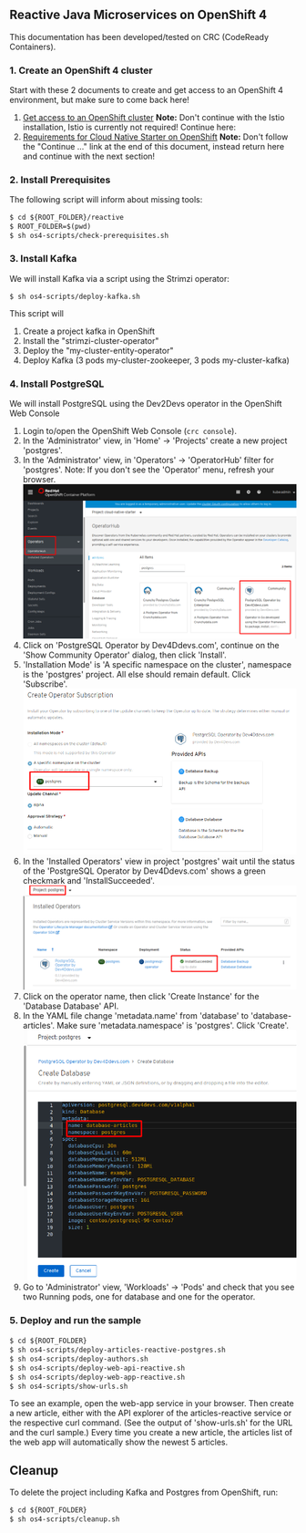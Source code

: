 ## Reactive Java Microservices on OpenShift 4

This documentation has been developed/tested on CRC (CodeReady Containers).

### 1. Create an OpenShift 4 cluster

Start with these 2 documents to create and get access to an OpenShift 4 environment, but make sure to come back here!

1. [Get access to an OpenShift cluster](../../documentation/OS4Cluster.md)
    **Note:** Don't continue with the Istio installation, Istio is currently not required! Continue here:
2. [Requirements for Cloud Native Starter on OpenShift](../../documentation/OS4Requirements.md)
    **Note:** Don't follow the "Continue ..." link at the end of this document, instead return here and continue with the next section!

### 2. Install Prerequisites

The following script will inform about missing tools:

```
$ cd ${ROOT_FOLDER}/reactive
$ ROOT_FOLDER=$(pwd)
$ sh os4-scripts/check-prerequisites.sh
```

### 3. Install Kafka

We will install Kafka via a script using the Strimzi operator:

```
$ sh os4-scripts/deploy-kafka.sh
```
This script will
1. Create a project kafka in OpenShift
1. Install the "strimzi-cluster-operator"
1. Deploy the "my-cluster-entity-operator"
1. Deploy Kafka (3 pods my-cluster-zookeeper, 3 pods my-cluster-kafka)

### 4. Install PostgreSQL

We will install PostgreSQL using the Dev2Devs operator in the OpenShift Web Console

1. Login to/open the OpenShift Web Console (`crc console`).
1. In the 'Administrator' view, in 'Home' -> 'Projects' create a new project 'postgres'.
1. In the 'Administrator' view, in 'Operators' -> 'OperatorHub' filter for 'postgres'.
    Note: If you don't see the 'Operator' menu, refresh your browser.
    ![](images/operatorhub-postgres.png)
1. Click on 'PostgreSQL Operator by Dev4Ddevs.com', continue on the 'Show Community Operator' dialog, then click 'Install'.
1. 'Installation Mode' is 'A specific namespace on the cluster', namespace is the 'postgres' project. All else should remain default. Click 'Subscribe'.
    ![](images/subscr-postgres.png)
1. In the 'Installed Operators' view in project 'postgres' wait until the status of the 'PostgreSQL Operator by Dev4Ddevs.com' shows a green checkmark and 'InstallSucceeded'. 
    ![](images/postgres-op-succeeded.png)
1. Click on the operator name, then click 'Create Instance' for the 'Database Database' API.
1. In the YAML file change 'metadata.name' from 'database' to 'database-articles'. Make sure 'metadata.namespace' is 'postgres'. Click 'Create'.
    ![](images/postgres-yaml.png)
1. Go to 'Administrator' view, 'Workloads' -> 'Pods' and check that you see two Running pods, one for database and one for the operator.

### 5. Deploy and run the sample 

```
$ cd ${ROOT_FOLDER}
$ sh os4-scripts/deploy-articles-reactive-postgres.sh
$ sh os4-scripts/deploy-authors.sh
$ sh os4-scripts/deploy-web-api-reactive.sh
$ sh os4-scripts/deploy-web-app-reactive.sh
$ sh os4-scripts/show-urls.sh
```
To see an example, open the web-app service in your browser. Then create a new article, either with the API explorer of the articles-reactive service or the respective curl command. (See the output of 'show-urls.sh' for the URL and the curl sample.) Every time you create a new article, the articles list of the web app will automatically show the newest 5 articles. 


## Cleanup

To delete the project including Kafka and Postgres from OpenShift, run:


```
$ cd ${ROOT_FOLDER}
$ sh os4-scripts/cleanup.sh
```
